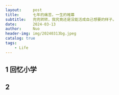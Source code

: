 ```yaml
---
layout:     post
title:      七年的痛苦，一生的帷幕
subtitle:   兜兜转转，我究竟还是没能活成自己想要的样子。
date:       2024-03-13
author:     Nuo
header-img: img/20240313bg.jpeg
catalog: true
tags:
    - Life
---
```


## 1 回忆小学



## 2

